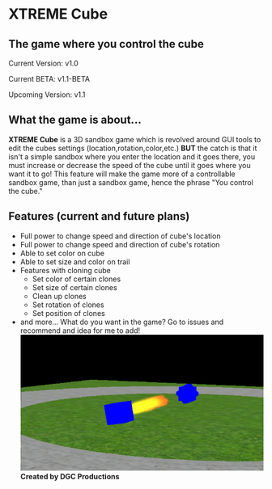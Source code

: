 # **XTREME Cube**
## **The game where you control the cube**

Current Version: v1.0

Current BETA: v1.1-BETA

Upcoming Version: v1.1

## **What the game is about...**

**XTREME Cube** is a 3D sandbox game which is revolved around GUI tools to edit the cubes settings (location,rotation,color,etc.) **BUT** the catch is that it isn't a simple sandbox where you enter the location and it goes there, you must increase or decrease the speed of the cube until it goes where you want it to go! This feature will make the game more of a controllable sandbox game, than just a sandbox game, hence the phrase "You control the cube."

## **Features (current and future plans)**
- Full power to change speed and direction of cube's location
- Full power to change speed and direction of cube's rotation
- Able to set color on cube
- Able to set size and color on trail
- Features with cloning cube
  - Set color of certain clones
  - Set size of certain clones
  - Clean up clones
  - Set rotation of clones
  - Set position of clones
 - and more... What do you want in the game? Go to issues and recommend and idea for me to add!
 ![alt text](https://raw.githubusercontent.com/DGCProductions/XTREME-Cube/master/photo1.png)
 **Created by DGC Productions**
 
